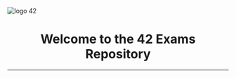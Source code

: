 

![logo 42](https://github.com/DevAwizard/Exams_42/assets/153505451/87d33eb6-ece1-43cd-92c7-d64152cc4968)



<div align="center">
  <h1>Welcome to the 42 Exams Repository</h1>
</div>


<table>
<tr>
<th align="center"><span style="font-size:10000px">📚 Common Core Exams</span></th>
</tr>
<tr>
<td>

| 💻 [Exam Guide](https://github.com/DevAwizard/Exams_42/tree/f2c78c4864632da0b852ee7a744cd6d0ddb2f515/.github/Exam_Guide) | 📘 [Exam Rank 02](https://github.com/DevAwizard/Exams_42/tree/b9bd0ff2bf7a13be62d56f0fe2ff13850b6e2c6c/.github/Exam_rank_2) | 📒 [Exam Rank 03](https://github.com/DevAwizard/Exams_42/tree/7d82ab11b0df820f7be70c60a5958c30a3404433/.github/Exam_rank_3) | 📙 [Exam Rank 04](https://github.com/DevAwizard/Exams_42/tree/7d82ab11b0df820f7be70c60a5958c30a3404433/.github/Exam_rank_4) | 📗 [Exam Rank 05](https://github.com/DevAwizard/Exams_42/tree/7d82ab11b0df820f7be70c60a5958c30a3404433/.github/Exam_rank_5) | 📕 [Exam Rank 06](https://github.com/DevAwizard/Exams_42/tree/7d82ab11b0df820f7be70c60a5958c30a3404433/.github/Exam_rank_6) |
|--|--|--|--|--|--|

</td>
</tr>
</table>



---
